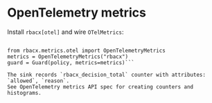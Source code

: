 
# OpenTelemetry metrics

Install `rbacx[otel]` and wire `OTelMetrics`:

```pythonfrom rbacx.core.engine import Guard

from rbacx.metrics.otel import OpenTelemetryMetrics
metrics = OpenTelemetryMetrics("rbacx")
guard = Guard(policy, metrics=metrics)```

The sink records `rbacx_decision_total` counter with attributes: `allowed`, `reason`.
See OpenTelemetry metrics API spec for creating counters and histograms.

